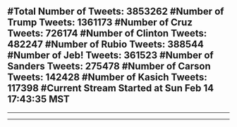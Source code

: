 #Total Number of Tweets: 3853262 
#Number of Trump Tweets: 1361173
#Number of Cruz Tweets: 726174
#Number of Clinton Tweets: 482247
#Number of Rubio Tweets: 388544
#Number of Jeb! Tweets: 361523
#Number of Sanders Tweets: 275478
#Number of Carson Tweets: 142428
#Number of Kasich Tweets: 117398
#Current Stream Started at Sun Feb 14 17:43:35 MST
---
---
---
